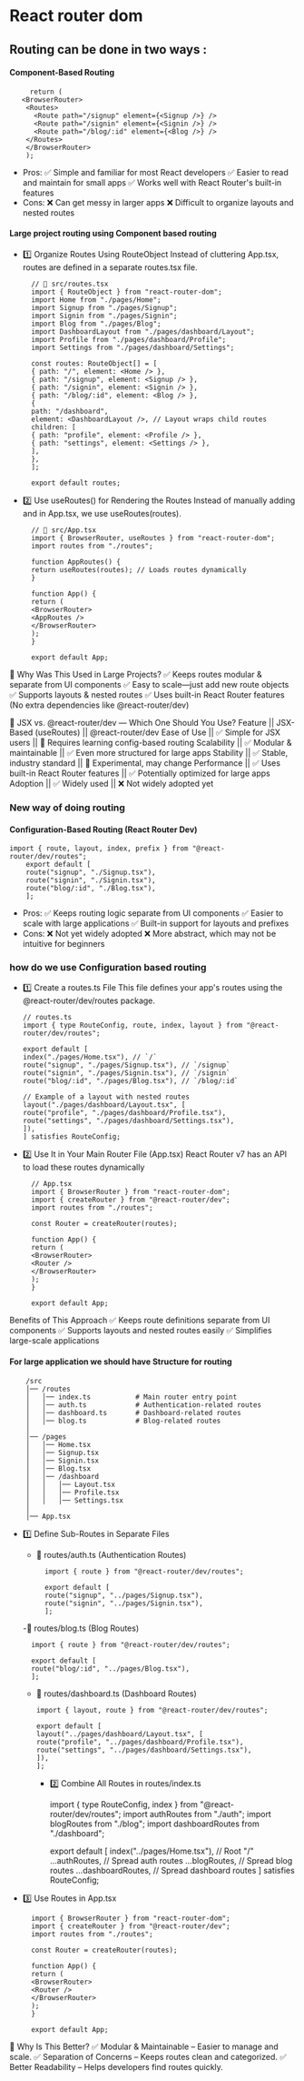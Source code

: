 # React router dom

## Routing can be done in two ways :

#### Component-Based Routing

         return (
       <BrowserRouter>
        <Routes>
          <Route path="/signup" element={<Signup />} />
          <Route path="/signin" element={<Signin />} />
          <Route path="/blog/:id" element={<Blog />} />
        </Routes>
        </BrowserRouter>
        );

- Pros:
  ✅ Simple and familiar for most React developers
  ✅ Easier to read and maintain for small apps
  ✅ Works well with React Router's built-in features
- Cons:
  ❌ Can get messy in larger apps
  ❌ Difficult to organize layouts and nested routes

#### Large project routing using Component based routing

- 1️⃣ Organize Routes Using RouteObject
Instead of cluttering App.tsx, routes are defined in a separate routes.tsx file.

        // 📂 src/routes.tsx
        import { RouteObject } from "react-router-dom";
        import Home from "./pages/Home";
        import Signup from "./pages/Signup";
        import Signin from "./pages/Signin";
        import Blog from "./pages/Blog";
        import DashboardLayout from "./pages/dashboard/Layout";
        import Profile from "./pages/dashboard/Profile";
        import Settings from "./pages/dashboard/Settings";
        
        const routes: RouteObject[] = [
        { path: "/", element: <Home /> },
        { path: "/signup", element: <Signup /> },
        { path: "/signin", element: <Signin /> },
        { path: "/blog/:id", element: <Blog /> },
        {
        path: "/dashboard",
        element: <DashboardLayout />, // Layout wraps child routes
        children: [
        { path: "profile", element: <Profile /> },
        { path: "settings", element: <Settings /> },
        ],
        },
        ];
        
        export default routes;


- 2️⃣ Use useRoutes() for Rendering the Routes
  Instead of manually adding <Routes> and <Route> in App.tsx, we use useRoutes(routes).

        // 📂 src/App.tsx
        import { BrowserRouter, useRoutes } from "react-router-dom";
        import routes from "./routes";
        
        function AppRoutes() {
        return useRoutes(routes); // Loads routes dynamically
        }
        
        function App() {
        return (
        <BrowserRouter>
        <AppRoutes />
        </BrowserRouter>
        );
        }
        
        export default App;


🚀 Why Was This Used in Large Projects?
✅ Keeps routes modular & separate from UI components
✅ Easy to scale—just add new route objects
✅ Supports layouts & nested routes
✅ Uses built-in React Router features (No extra dependencies like @react-router/dev)


🔄 JSX vs. @react-router/dev — Which One Should You Use?
Feature	     || JSX-Based (useRoutes)	                       || @react-router/dev
Ease of Use	 || ✅ Simple for JSX users	                       || 🔸 Requires learning config-based routing
Scalability  ||	✅ Modular & maintainable	                   || ✅ Even more structured for large apps
Stability    || ✅ Stable, industry standard	               || 🔸 Experimental, may change
Performance  || ✅ Uses built-in React Router features	       || ✅ Potentially optimized for large apps
Adoption	 || ✅ Widely used	                               || ❌ Not widely adopted yet

### New way of doing routing

#### Configuration-Based Routing (React Router Dev) 

    import { route, layout, index, prefix } from "@react-router/dev/routes";
        export default [
        route("signup", "./Signup.tsx"),
        route("signin", "./Signin.tsx"),
        route("blog/:id", "./Blog.tsx"),
        ];


- Pros:
  ✅ Keeps routing logic separate from UI components
  ✅ Easier to scale with large applications
  ✅ Built-in support for layouts and prefixes
- Cons:
  ❌ Not yet widely adopted
  ❌ More abstract, which may not be intuitive for beginners



### how do we use Configuration based routing

-   1️⃣ Create a routes.ts File
    This file defines your app's routes using the @react-router/dev/routes package.

        // routes.ts
        import { type RouteConfig, route, index, layout } from "@react-router/dev/routes";
        
        export default [
        index("./pages/Home.tsx"), // `/`
        route("signup", "./pages/Signup.tsx"), // `/signup`
        route("signin", "./pages/Signin.tsx"), // `/signin`
        route("blog/:id", "./pages/Blog.tsx"), // `/blog/:id`
        
        // Example of a layout with nested routes
        layout("./pages/dashboard/Layout.tsx", [
        route("profile", "./pages/dashboard/Profile.tsx"),
        route("settings", "./pages/dashboard/Settings.tsx"),
        ]),
        ] satisfies RouteConfig;


- 2️⃣ Use It in Your Main Router File (App.tsx)
React Router v7 has an API to load these routes dynamically

        // App.tsx
        import { BrowserRouter } from "react-router-dom";
        import { createRouter } from "@react-router/dev";
        import routes from "./routes";
        
        const Router = createRouter(routes);
        
        function App() {
        return (
        <BrowserRouter>
        <Router />
        </BrowserRouter>
        );
        }
        
        export default App;

Benefits of This Approach
✅ Keeps route definitions separate from UI components
✅ Supports layouts and nested routes easily
✅ Simplifies large-scale applications


#### For large application we should have Structure for routing

        /src
        │── /routes
        │   │── index.ts           # Main router entry point
        │   │── auth.ts            # Authentication-related routes
        │   │── dashboard.ts       # Dashboard-related routes
        │   │── blog.ts            # Blog-related routes
        │
        │── /pages
        │   │── Home.tsx
        │   │── Signup.tsx
        │   │── Signin.tsx
        │   │── Blog.tsx
        │   │── /dashboard
        │   │   │── Layout.tsx
        │   │   │── Profile.tsx
        │   │   │── Settings.tsx
        │
        │── App.tsx

- 1️⃣ Define Sub-Routes in Separate Files
  - 🔹 routes/auth.ts (Authentication Routes)

          import { route } from "@react-router/dev/routes";
        
          export default [
          route("signup", "../pages/Signup.tsx"),
          route("signin", "../pages/Signin.tsx"),
          ];
  
  -🔹 routes/blog.ts (Blog Routes)

        import { route } from "@react-router/dev/routes";
        
        export default [
        route("blog/:id", "../pages/Blog.tsx"),
        ];

  - 🔹 routes/dashboard.ts (Dashboard Routes)
        
        import { layout, route } from "@react-router/dev/routes";
        
        export default [
        layout("../pages/dashboard/Layout.tsx", [
        route("profile", "../pages/dashboard/Profile.tsx"),
        route("settings", "../pages/dashboard/Settings.tsx"),
        ]),
        ];
  
    - 2️⃣ Combine All Routes in routes/index.ts


        import { type RouteConfig, index } from "@react-router/dev/routes";
        import authRoutes from "./auth";
        import blogRoutes from "./blog";
        import dashboardRoutes from "./dashboard";
    
        export default [
        index("../pages/Home.tsx"), // Root "/"
        ...authRoutes, // Spread auth routes
        ...blogRoutes, // Spread blog routes
        ...dashboardRoutes, // Spread dashboard routes
        ] satisfies RouteConfig;


- 3️⃣ Use Routes in App.tsx

        import { BrowserRouter } from "react-router-dom";
        import { createRouter } from "@react-router/dev";
        import routes from "./routes";
        
        const Router = createRouter(routes);
        
        function App() {
        return (
        <BrowserRouter>
        <Router />
        </BrowserRouter>
        );
        }
        
        export default App;


🚀 Why Is This Better?
✅ Modular & Maintainable – Easier to manage and scale.
✅ Separation of Concerns – Keeps routes clean and categorized.
✅ Better Readability – Helps developers find routes quickly.